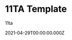 ---
title: 11TA Template
github: https://github.com/11ta/11ta-template
demo: https://11ta.netlify.app/
license: MIT
author: 11ta
author_link: ''
author_twitter: 11ta_co
author_github: 11ta
date: 2021-04-29T00:00:00.000Z
ssg:
  - Eleventy
cms:
  - Netlifycms
css:
  - Tailwind
archetype:
  - Blog
services: null
hosting:
  - Netlify
  - Vercel
description: >-
  Deeply customizable, full-featured, ready to publish blog template built with
  11ty, TailwindCSS, & Alpine.js
stale: false
disabled_reason: Github repo not found
draft: false
---